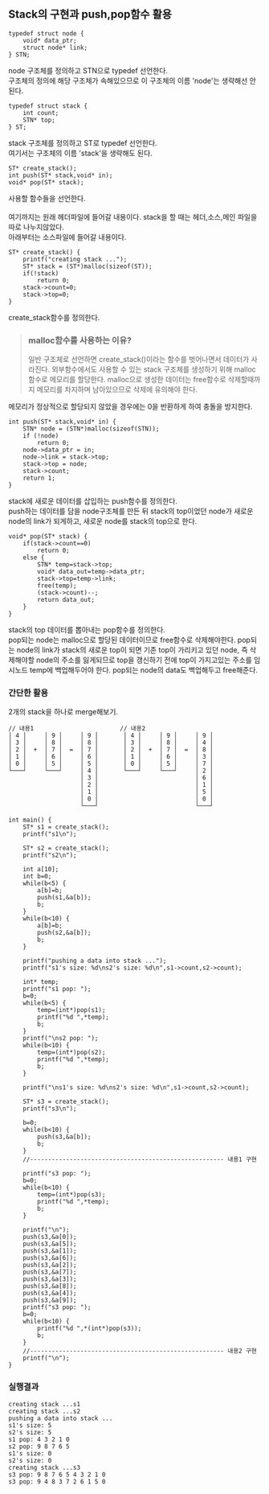 ## Stack의 구현과 push,pop함수 활용
```
typedef struct node {
	void* data_ptr;
	struct node* link;
} STN;
```
node 구조체를 정의하고 STN으로 typedef 선언한다.<br>
구조체의 정의에 해당 구조체가 속해있으므로 이 구조체의 이름 'node'는 생략해선 안된다.
```
typedef struct stack {
	int count;
	STN* top;
} ST;
```
stack 구조체를 정의하고 ST로 typedef 선언한다.<br>
여기서는 구조체의 이름 'stack'을 생략해도 된다.
```
ST* create_stack();
int push(ST* stack,void* in);
void* pop(ST* stack);
```
사용할 함수들을 선언한다.<br><br>
여기까지는 원래 헤더파일에 들어갈 내용이다. stack을 할 때는 헤더,소스,메인 파일을 따로 나누지않았다.<br>
아래부터는 소스파일에 들어갈 내용이다.
```
ST* create_stack() {
	printf("creating stack ...");
	ST* stack = (ST*)malloc(sizeof(ST));
	if(!stack)
		return 0;
	stack->count=0;
	stack->top=0;
}
```
create_stack함수를 정의한다. <br>
>### malloc함수를 사용하는 이유?<br>
>일반 구조체로 선언하면 create_stack()이라는 함수를 벗어나면서 데이터가 사라진다. 외부함수에서도 사용할 수 있는 stack 구조체를 생성하기 위해 malloc함수로 메모리를 할당한다. malloc으로 생성한 데이터는 free함수로 삭제할때까지 메모리를 차지하며 남아있으므로 삭제에 유의해야 한다.<br>

메모리가 정상적으로 할당되지 않았을 경우에는 0을 반환하게 하여 충돌을 방지한다.
```
int push(ST* stack,void* in) {
	STN* node = (STN*)malloc(sizeof(STN));
	if (!node)
		return 0;
	node->data_ptr = in;
	node->link = stack->top;
	stack->top = node;
	stack->count;
	return 1;
}
```
stack에 새로운 데이터를 삽입하는 push함수를 정의한다. <br>
push하는 데이터를 담을 node구조체를 만든 뒤 stack의 top이었던 node가 새로운 node의 link가 되게하고, 새로운 node를 stack의 top으로 한다.
```
void* pop(ST* stack) {
	if(stack->count==0)
		return 0;
	else {
		STN* temp=stack->top;
		void* data_out=temp->data_ptr;
		stack->top=temp->link;
		free(temp);
		(stack->count)--;
		return data_out;
	}
}
```
stack의 top 데이터를 뽑아내는 pop함수를 정의한다.<br>
pop되는 node는 malloc으로 할당된 데이터이므로 free함수로 삭제해야한다. pop되는 node의 link가 stack의 새로운 top이 되면 기존 top이 가리키고 있던 node, 즉 삭제해야할 node의 주소를 잃게되므로 top을 갱신하기 전에 top이 가지고있는 주소를 임시노드 temp에 백업해두어야 한다. pop되는 node의 data도 백업해두고 free해준다.

### 간단한 활용
2개의 stack을 하나로 merge해보기.
```
// 내용1                        // 내용2	
│ 4 │     │ 9 │     │ 9 │       │ 4 │     │ 9 │     │ 9 │
│ 3 │     │ 8 │     │ 8 │       │ 3 │     │ 8 │     │ 4 │
│ 2 │  +  │ 7 │  =  │ 7 │       │ 2 │  +  │ 7 │  =  │ 8 │
│ 1 │     │ 6 │     │ 6 │       │ 1 │     │ 6 │     │ 3 │
│ 0 │     │ 5 │     │ 5 │       │ 0 │     │ 5 │     │ 7 │
└───┘     └───┘     │ 4 │       └───┘     └───┘     │ 2 │
                    │ 3 │                           │ 6 │
                    │ 2 │                           │ 1 │
                    │ 1 │                           │ 5 │
                    │ 0 │                           │ 0 │
                    └───┘                           └───┘
```
```
int main() {
	ST* s1 = create_stack();
	printf("s1\n");
  
	ST* s2 = create_stack();
	printf("s2\n");
  
	int a[10];
	int b=0;
	while(b<5) {
		a[b]=b;
		push(s1,&a[b]);
		b;
	}	
	while(b<10) {
		a[b]=b;
		push(s2,&a[b]);
		b;
	}	
	
	printf("pushing a data into stack ...");
	printf("s1's size: %d\ns2's size: %d\n",s1->count,s2->count);
	
	int* temp;
	printf("s1 pop: ");
	b=0;
	while(b<5) {
		temp=(int*)pop(s1);
		printf("%d ",*temp);
		b;
	}	
	printf("\ns2 pop: ");
	while(b<10) {
		temp=(int*)pop(s2);
		printf("%d ",*temp);
		b;
	}	
  
	printf("\ns1's size: %d\ns2's size: %d\n",s1->count,s2->count);
	
	ST* s3 = create_stack();
	printf("s3\n");
  
	b=0;
	while(b<10) {
		push(s3,&a[b]);
		b;
	}
	//------------------------------------------------------ 내용1 구현
							
	printf("s3 pop: ");
	b=0;
	while(b<10) {
		temp=(int*)pop(s3);
		printf("%d ",*temp);
		b;
	}

	printf("\n");
	push(s3,&a[0]);
	push(s3,&a[5]);
	push(s3,&a[1]);
	push(s3,&a[6]);
	push(s3,&a[2]);
	push(s3,&a[7]);
	push(s3,&a[3]);
	push(s3,&a[8]);
	push(s3,&a[4]);
	push(s3,&a[9]);
	printf("s3 pop: ");
	b=0;
	while(b<10) {
		printf("%d ",*(int*)pop(s3));
		b;
	}
	//------------------------------------------------------ 내용2 구현
	printf("\n");
}
```

### 실행결과
```
creating stack ...s1
creating stack ...s2
pushing a data into stack ...
s1's size: 5
s2's size: 5
s1 pop: 4 3 2 1 0
s2 pop: 9 8 7 6 5
s1's size: 0
s2's size: 0
creating stack ...s3
s3 pop: 9 8 7 6 5 4 3 2 1 0
s3 pop: 9 4 8 3 7 2 6 1 5 0
```

